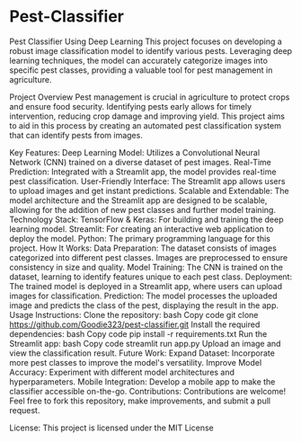 # Pest-Classifier
Pest Classifier Using Deep Learning
This project focuses on developing a robust image classification model to identify various pests. Leveraging deep learning techniques, the model can accurately categorize images into specific pest classes, providing a valuable tool for pest management in agriculture.

Project Overview
Pest management is crucial in agriculture to protect crops and ensure food security. Identifying pests early allows for timely intervention, reducing crop damage and improving yield. This project aims to aid in this process by creating an automated pest classification system that can identify pests from images.

Key Features:
Deep Learning Model: Utilizes a Convolutional Neural Network (CNN) trained on a diverse dataset of pest images.
Real-Time Prediction: Integrated with a Streamlit app, the model provides real-time pest classification.
User-Friendly Interface: The Streamlit app allows users to upload images and get instant predictions.
Scalable and Extendable: The model architecture and the Streamlit app are designed to be scalable, allowing for the addition of new pest classes and further model training.
Technology Stack:
TensorFlow & Keras: For building and training the deep learning model.
Streamlit: For creating an interactive web application to deploy the model.
Python: The primary programming language for this project.
How It Works:
Data Preparation: The dataset consists of images categorized into different pest classes. Images are preprocessed to ensure consistency in size and quality.
Model Training: The CNN is trained on the dataset, learning to identify features unique to each pest class.
Deployment: The trained model is deployed in a Streamlit app, where users can upload images for classification.
Prediction: The model processes the uploaded image and predicts the class of the pest, displaying the result in the app.
Usage Instructions:
Clone the repository:
bash
Copy code
git clone https://github.com/Goodie323/pest-classifier.git
Install the required dependencies:
bash
Copy code
pip install -r requirements.txt
Run the Streamlit app:
bash
Copy code
streamlit run app.py
Upload an image and view the classification result.
Future Work:
Expand Dataset: Incorporate more pest classes to improve the model's versatility.
Improve Model Accuracy: Experiment with different model architectures and hyperparameters.
Mobile Integration: Develop a mobile app to make the classifier accessible on-the-go.
Contributions:
Contributions are welcome! Feel free to fork this repository, make improvements, and submit a pull request.

License:
This project is licensed under the MIT License

